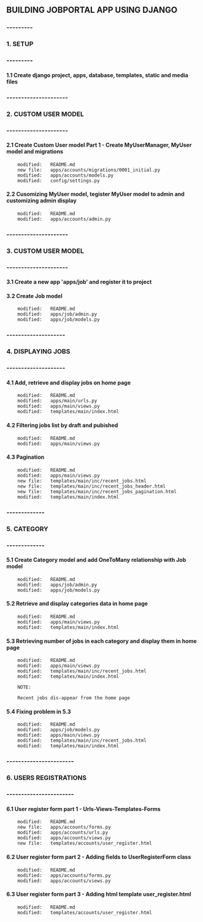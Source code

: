 ## BUILDING JOBPORTAL APP USING DJANGO


### ---------
### 1. SETUP
### ---------

#### 1.1 Create django project, apps, database, templates, static and media files


### ---------------------
### 2. CUSTOM USER MODEL 
### ---------------------


#### 2.1 Create Custom User model Part 1 -  Create MyUserManager, MyUser model and migrations

        modified:   README.md
        new file:   apps/accounts/migrations/0001_initial.py
        modified:   apps/accounts/models.py
        modified:   config/settings.py


#### 2.2 Cusomizing MyUser model, tegister MyUser model to admin and customizing admin display

        modified:   README.md
        modified:   apps/accounts/admin.py


### ---------------------
### 3. CUSTOM USER MODEL 
### ---------------------


#### 3.1 Create a new app 'apps/job' and register it to project


#### 3.2 Create Job model

        modified:   README.md
        modified:   apps/job/admin.py
        modified:   apps/job/models.py


### --------------------
### 4. DISPLAYING JOBS
### --------------------


#### 4.1 Add, retrieve and display jobs on home page

        modified:   README.md
        modified:   apps/main/urls.py
        modified:   apps/main/views.py
        modified:   templates/main/index.html


#### 4.2 Filtering jobs list by draft and pubished

        modified:   README.md
        modified:   apps/main/views.py 


#### 4.3 Pagination

        modified:   README.md
        modified:   apps/main/views.py
        new file:   templates/main/inc/recent_jobs.html
        new file:   templates/main/inc/recent_jobs_header.html
        new file:   templates/main/inc/recent_jobs_pagination.html
        modified:   templates/main/index.html


### -------------
### 5. CATEGORY
### -------------


#### 5.1 Create Category model and add OneToMany relationship with Job model

        modified:   README.md
        modified:   apps/job/admin.py
        modified:   apps/job/models.py


#### 5.2 Retrieve and display categories data in home page

        modified:   README.md
        modified:   apps/main/views.py
        modified:   templates/main/index.html


#### 5.3 Retrieving number of jobs in each category and display them in home page

        modified:   README.md
        modified:   apps/main/views.py
        modified:   templates/main/inc/recent_jobs.html
        modified:   templates/main/index.html

        NOTE:

        Recent jobs dis-appear from the home page


#### 5.4 Fixing  problem in 5.3       

        modified:   README.md
        modified:   apps/job/models.py
        modified:   apps/main/views.py
        modified:   templates/main/inc/recent_jobs.html
        modified:   templates/main/index.html


### -----------------------
### 6. USERS REGISTRATIONS
### -----------------------


#### 6.1 User register form part 1 - Urls-Views-Templates-Forms

        modified:   README.md
        new file:   apps/accounts/forms.py
        modified:   apps/accounts/urls.py
        modified:   apps/accounts/views.py
        new file:   templates/accounts/user_register.html

#### 6.2 User register form part 2 - Adding fields to UserRegisterForm class

        modified:   README.md
        modified:   apps/accounts/forms.py
        modified:   apps/accounts/views.py


#### 6.3 User register form part 3 - Adding html template user_register.html

        modified:   README.md
        modified:   templates/accounts/user_register.html



























































































































































